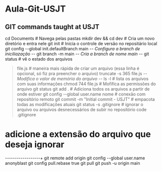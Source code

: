 # Aula-Git-USJT
## GIT commands taught at USJT

cd Documents # Navega pelas pastas
mkdir dev && cd dev # Cria um novo diretório e entra nele
git init # Inicia o controle de versão no repositário local
git config --global init.defaultBranch main -*- Configura a branch de iniciliazação -*-
git branch -m main -*- Cria a branch de nome main -*-
git status # vê o estado dos arquivos
> file.js # maneira mais rápida de criar um arquivo
(essa linha é opcional, só fiz pra preencher o arquivo) 
truncate -s 365 file.js -*- Modifica o valor de memória do arquivo -*-
ls -l # lista os arquivos com suas informações
chmod 744 file.js # Mofifica as permissões do arquivo
git status 
git add . # Adiciona todos os arquivos a partir de onde estiver
git config --global user.name nome # conexão com repositório remoto
git commit -m "Initial commit - USJT" # empacota todas as modificações atuais
git status -s
> .gitignore # ignorar o arquivo ou arquivos desnecessários de subir no repositório
code .gitignore
# adicione a extensão do arquivo que deseja ignorar



------------------+
git remote add origin <link>
git config --global user.name anonyblast
git config pull.rebase true
git pull <link>
git push -u origin main
